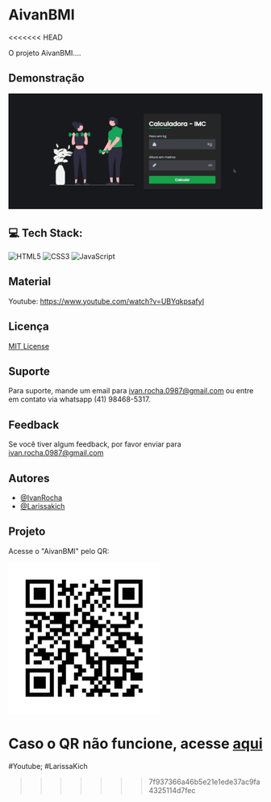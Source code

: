 # AivanBMI
<<<<<<< HEAD

O projeto AivanBMI....

## Demonstração

![App Screenshot](./assets/AivanBMI.gif)

## 💻 Tech Stack:

![HTML5](https://img.shields.io/badge/html5-%23E34F26.svg?style=flat&logo=html5&logoColor=white)
![CSS3](https://img.shields.io/badge/css3-%231572B6.svg?style=flat&logo=css3&logoColor=white)
![JavaScript](https://img.shields.io/badge/javascript-%23323330.svg?style=flat&logo=javascript&logoColor=%23F7DF1E)

## Material
Youtube:
https://www.youtube.com/watch?v=UBYqkpsafyI

## Licença

[MIT License](https://choosealicense.com/licenses/mit/)

## Suporte

Para suporte, mande um email para ivan.rocha.0987@gmail.com ou entre em contato via whatsapp (41) 98468-5317.

## Feedback

Se você tiver algum feedback, por favor enviar para ivan.rocha.0987@gmail.com

## Autores

- [@IvanRocha](https://www.github.com/ivanrocha10)
- [@Larissakich](https://github.com/Larissakich)
## Projeto

<p>
  Acesse o "AivanBMI" pelo QR:
</p>
  <img src="./assets/qrcode.png/" alt="qrcode" class="capa">

Caso o QR não funcione, acesse <a href="https://ivanrocha10.github.io/AivanBMI/">aqui</a>
=======
 #Youtube; #LarissaKich
>>>>>>> 7f937366a46b5e21e1ede37ac9fa4325114d7fec

